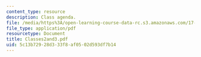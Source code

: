 ```yaml
---
content_type: resource
description: Class agenda.
file: /media/https%3A/open-learning-course-data-rc.s3.amazonaws.com/17-918-new-global-agenda-exploring-21st-century-challenges-through-innovations-in-information-technologies-january-iap-2006/5c13b72928d333f8af0502d593df7b14_Classes2and3.pdf
file_type: application/pdf
resourcetype: Document
title: Classes2and3.pdf
uid: 5c13b729-28d3-33f8-af05-02d593df7b14
---
```

